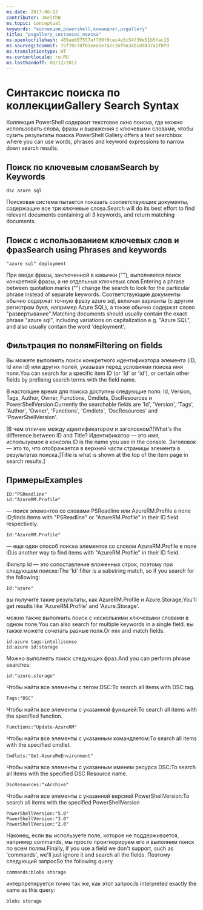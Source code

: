 ```yaml
---
ms.date: 2017-06-12
contributor: JKeithB
ms.topic: conceptual
keywords: "коллекции,powershell,командлет,psgallery"
title: "psgallery_систаксис_поиска"
ms.openlocfilehash: 409ae607557af760f9cec4e3c54f39e51b5fac18
ms.sourcegitcommit: 75f70c7df01eea5e7a2c16f9a3ab1dd437a1f8fd
ms.translationtype: HT
ms.contentlocale: ru-RU
ms.lasthandoff: 06/12/2017
---
```

# <a name="gallery-search-syntax"></a><span data-ttu-id="38d19-103">Синтаксис поиска по коллекции</span><span class="sxs-lookup"><span data-stu-id="38d19-103">Gallery Search Syntax</span></span>

<span data-ttu-id="38d19-104">Коллекция PowerShell содержит текстовое окно поиска, где можно использовать слова, фразы и выражения с ключевыми словами, чтобы сузить результаты поиска.</span><span class="sxs-lookup"><span data-stu-id="38d19-104">PowerShell Gallery offers a text searchbox where you can use words, phrases and keyword expressions to narrow down search results.</span></span>

## <a name="search-by-keywords"></a><span data-ttu-id="38d19-105">Поиск по ключевым словам</span><span class="sxs-lookup"><span data-stu-id="38d19-105">Search by Keywords</span></span>

    dsc azure sql

<span data-ttu-id="38d19-106">Поисковая система пытается показать соответствующие документы, содержащие все три ключевые слова.</span><span class="sxs-lookup"><span data-stu-id="38d19-106">Search will do its best effort to find relevant documents containing all 3 keywords, and return matching documents.</span></span>

## <a name="search-using-phrases-and-keywords"></a><span data-ttu-id="38d19-107">Поиск с использованием ключевых слов и фраз</span><span class="sxs-lookup"><span data-stu-id="38d19-107">Search using Phrases and keywords</span></span>

    "azure sql" deployment

<span data-ttu-id="38d19-108">При вводе фразы, заключенной в кавычки (""), выполняется поиск конкретной фразы, а не отдельных ключевых слов.</span><span class="sxs-lookup"><span data-stu-id="38d19-108">Entering a phrase between quotation marks ("") change the search to look for the particular phrase instead of separate keywords.</span></span>
<span data-ttu-id="38d19-109">Соответствующие документы обычно содержат точную фразу azure sql, включая варианты (с другим регистром букв, например Azure SQL), а также обычно содержат слово "развертывание".</span><span class="sxs-lookup"><span data-stu-id="38d19-109">Matching documents should usually contain the exact phrase "azure sql", including variations on capitalization e.g. "Azure SQL", and also usually contain the word 'deployment'.</span></span>

## <a name="filtering-on-fields"></a><span data-ttu-id="38d19-110">Фильтрация по полям</span><span class="sxs-lookup"><span data-stu-id="38d19-110">Filtering on fields</span></span>

<span data-ttu-id="38d19-111">Вы можете выполнять поиск конкретного идентификатора элемента (ID, Id или id) или других полей, указывая перед условиями поиска имя поля.</span><span class="sxs-lookup"><span data-stu-id="38d19-111">You can search for a specific item ID (or 'Id' or 'id'), or certain other fields by prefixing search terms with the field name.</span></span>

<span data-ttu-id="38d19-112">В настоящее время для поиска доступны следующие поля: Id, Version, Tags, Author, Owner, Functions, Cmdlets, DscResources и PowerShellVersion.</span><span class="sxs-lookup"><span data-stu-id="38d19-112">Currently the searchable fields are 'Id', 'Version', 'Tags', 'Author', 'Owner', 'Functions', 'Cmdlets', 'DscResources' and 'PowerShellVersion'.</span></span>

<span data-ttu-id="38d19-113">[В чем отличие между идентификатором и заголовком?</span><span class="sxs-lookup"><span data-stu-id="38d19-113">[What's the difference between ID and Title?</span></span> <span data-ttu-id="38d19-114">Идентификатор — это имя, используемое в консоли.</span><span class="sxs-lookup"><span data-stu-id="38d19-114">ID is the name you use in the console.</span></span> <span data-ttu-id="38d19-115">Заголовок — это то, что отображается в верхней части страницы элемента в результатах поиска.]</span><span class="sxs-lookup"><span data-stu-id="38d19-115">Title is what is shown at the top of the item page in search results.]</span></span>

## <a name="examples"></a><span data-ttu-id="38d19-116">Примеры</span><span class="sxs-lookup"><span data-stu-id="38d19-116">Examples</span></span>

    ID:"PSReadline"
    id:"AzureRM.Profile"

<span data-ttu-id="38d19-117">— поиск элементов со словами PSReadline или AzureRM.Profile в поле ID;</span><span class="sxs-lookup"><span data-stu-id="38d19-117">finds items with "PSReadline" or "AzureRM.Profile" in their ID field respectively.</span></span>

    Id:"AzureRM.Profile"

<span data-ttu-id="38d19-118">— еще один способ поиска элементов со словом AzureRM.Profile в поле ID.</span><span class="sxs-lookup"><span data-stu-id="38d19-118">is another way to find items with "AzureRM.Profile" in their ID field.</span></span>

<span data-ttu-id="38d19-119">Фильтр Id — это сопоставление вложенных строк, поэтому при следующем поиске:</span><span class="sxs-lookup"><span data-stu-id="38d19-119">The 'Id' filter is a substring match, so if you search for the following:</span></span>

    Id:"azure"
    
<span data-ttu-id="38d19-120">вы получите такие результаты, как AzureRM.Profile и Azure.Storage;</span><span class="sxs-lookup"><span data-stu-id="38d19-120">You'll get results like 'AzureRM.Profile' and 'Azure.Storage'.</span></span>

<span data-ttu-id="38d19-121">можно также выполнить поиск с несколькими ключевыми словами в одном поле;</span><span class="sxs-lookup"><span data-stu-id="38d19-121">You can also search for multiple keywords in a single field.</span></span> <span data-ttu-id="38d19-122">вы также можете сочетать разные поля.</span><span class="sxs-lookup"><span data-stu-id="38d19-122">Or mix and match fields.</span></span>

    id:azure tags:intellisense
    id:azure id:storage

<span data-ttu-id="38d19-123">Можно выполнять поиск следующих фраз.</span><span class="sxs-lookup"><span data-stu-id="38d19-123">And you can perform phrase searches:</span></span>

    id:"azure.storage"


<span data-ttu-id="38d19-124">Чтобы найти все элементы с тегом DSC:</span><span class="sxs-lookup"><span data-stu-id="38d19-124">To search all items with DSC tag.</span></span>

    Tags:"DSC"

<span data-ttu-id="38d19-125">Чтобы найти все элементы с указанной функцией:</span><span class="sxs-lookup"><span data-stu-id="38d19-125">To search all items with the specified function.</span></span>

    Functions:"Update-AzureRM"

<span data-ttu-id="38d19-126">Чтобы найти все элементы с указанным командлетом:</span><span class="sxs-lookup"><span data-stu-id="38d19-126">To search all items with the specified cmdlet.</span></span>
    
    Cmdlets:"Get-AzureRmEnvironment"

<span data-ttu-id="38d19-127">Чтобы найти все элементы с указанным именем ресурса DSC:</span><span class="sxs-lookup"><span data-stu-id="38d19-127">To search all items with the specified DSC Resource name.</span></span>

    DscResources:"xArchive"

<span data-ttu-id="38d19-128">Чтобы найти все элементы с указанной версией PowerShellVersion:</span><span class="sxs-lookup"><span data-stu-id="38d19-128">To search all items with the specified PowerShellVersion</span></span>

    PowerShellVersion:"5.0"
    PowerShellVersion:"3.0"
    PowerShellVersion:"2.0"


<span data-ttu-id="38d19-129">Наконец, если вы используете поле, которое не поддерживается, например commands, мы просто проигнорируем его и выполним поиск по всем полям.</span><span class="sxs-lookup"><span data-stu-id="38d19-129">Finally, if you use a field we don't support, such as 'commands', we'll just ignore it and search all the fields.</span></span> <span data-ttu-id="38d19-130">Поэтому следующий запрос</span><span class="sxs-lookup"><span data-stu-id="38d19-130">So the following query</span></span>

    commands:blobs storage
    
<span data-ttu-id="38d19-131">интерпретируется точно так же, как этот запрос:</span><span class="sxs-lookup"><span data-stu-id="38d19-131">Is interpreted exactly the same as this query:</span></span>

    blobs storage

